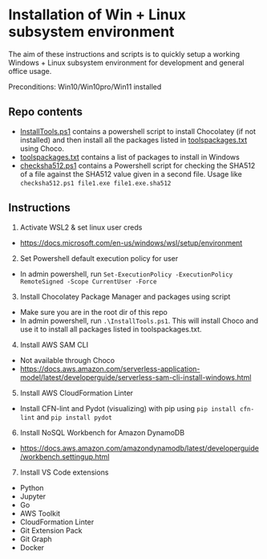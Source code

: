 # Installation of Win + Linux subsystem environment
The aim of these instructions and scripts is to quickly setup a working Windows + Linux subsystem environment for development and general office usage.

Preconditions: Win10/Win10pro/Win11 installed

## Repo contents
- [InstallTools.ps1](InstallTools.ps1) contains a powershell script to install Chocolatey (if not installed) and then install all the packages listed in [toolspackages.txt](toolspackages.txt) using Choco. 
- [toolspackages.txt](toolspackages.txt) contains a list of packages to install in Windows
- [checksha512.ps1](checksha512.ps1) contains a Powershell script for checking the SHA512 of a file against the SHA512 value given in a second file. Usage like `checksha512.ps1 file1.exe file1.exe.sha512`

## Instructions

1. Activate WSL2 & set linux user creds
- https://docs.microsoft.com/en-us/windows/wsl/setup/environment

2. Set Powershell default execution policy for user
- In admin powershell, run `Set-ExecutionPolicy -ExecutionPolicy RemoteSigned -Scope CurrentUser -Force`

3. Install Chocolatey Package Manager and packages using script
- Make sure you are in the root dir of this repo
- In admin powershell, run `.\InstallTools.ps1`. This will install Choco and use it to install all packages listed in toolspackages.txt.

4. Install AWS SAM CLI
- Not available through Choco
- https://docs.aws.amazon.com/serverless-application-model/latest/developerguide/serverless-sam-cli-install-windows.html

5. Install AWS CloudFormation Linter
- Install CFN-lint and Pydot (visualizing) with pip using `pip install cfn-lint` and `pip install pydot`

6. Install NoSQL Workbench for Amazon DynamoDB
- https://docs.aws.amazon.com/amazondynamodb/latest/developerguide/workbench.settingup.html

7. Install VS Code extensions
- Python
- Jupyter
- Go
- AWS Toolkit
- CloudFormation Linter
- Git Extension Pack
- Git Graph
- Docker

